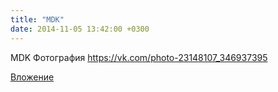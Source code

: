```yaml
---
title: "MDK"
date: 2014-11-05 13:42:00 +0300
---
```


MDK
Фотография
https://vk.com/photo-23148107_346937395

[Вложение](https://vk.com/photo-23148107_346937395)
